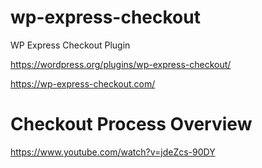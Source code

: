 # wp-express-checkout
WP Express Checkout Plugin

https://wordpress.org/plugins/wp-express-checkout/

https://wp-express-checkout.com/

# Checkout Process Overview

https://www.youtube.com/watch?v=jdeZcs-90DY
